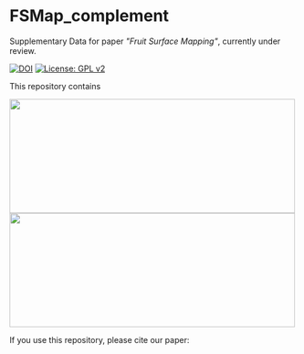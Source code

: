 # FSMap_complement
Supplementary Data for paper _"Fruit Surface Mapping"_, currently under review.


[![DOI](https://zenodo.org/badge/386282468.svg)](https://zenodo.org/badge/latestdoi/386282468)
[![License: GPL v2](https://img.shields.io/badge/License-GPLv2-blue.svg)](https://www.gnu.org/licenses/gpl-2.0)

This repository contains 

<img src="obj0022.png" width="500" height="200" />
<img src="obj0022_map.png" width="500" height="200" />

If you use this repository, please cite our paper:
